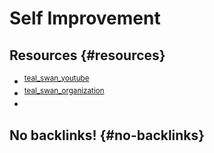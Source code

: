 # Self Improvement


## Resources {#resources}

-   <sup id="2e4580f251512d06f2c58a1f278e7052"><a href="#teal_swan_youtube" title="">teal_swan_youtube</a></sup>
-   <sup id="d8ada7d338e657e7fddd09b0532f8527"><a href="#teal_swan_organization" title="">teal_swan_organization</a></sup>
-


## No backlinks! {#no-backlinks}

